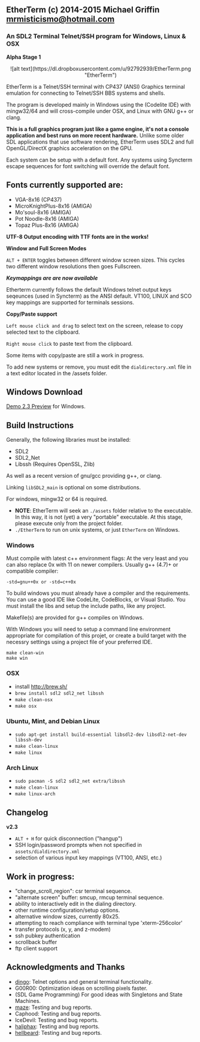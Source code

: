 ## EtherTerm (c) 2014-2015 Michael Griffin <mrmisticismo@hotmail.com>
### An SDL2 Terminal Telnet/SSH program for Windows, Linux & OSX

**Alpha Stage 1**

<center>
![alt text](https://dl.dropboxusercontent.com/u/92792939/EtherTerm.png "EtherTerm")
</center>

EtherTerm is a Telnet/SSH terminal with CP437 (ANSI) Graphics terminal
emulation for connecting to Telnet/SSH BBS systems and shells.

The program is developed mainly in Windows using the (Codelite IDE) with
mingw32/64 and will cross-compile under OSX, and Linux with GNU g++ or clang.

**This is a full graphics program just like a game engine, it's not a
console application and best runs on more recent hardware.** Unlike some
older SDL applications that use software rendering, EtherTerm uses SDL2
and full OpenGL/DirectX graphics acceleration on the GPU.

Each system can be setup with a default font.  Any systems using Syncterm
escape sequences for font switching will override the default font.

## Fonts currently supported are:

+ VGA-8x16             (CP437)
+ MicroKnightPlus-8x16 (AMIGA)
+ Mo'soul-8x16         (AMIGA)
+ Pot Noodle-8x16      (AMIGA)
+ Topaz Plus-8x16      (AMIGA)

**UTF-8 Output encoding with TTF fonts are in the works!**

**Window and Full Screen Modes**

```ALT + ENTER``` toggles between different window screen sizes.
This cycles two different window resolutions then goes Fullscreen.

***Keymappings are are now available***

Etherterm currently follows the default Windows telnet output keys seqeunces (used in Syncterm) 
as the ANSI default. VT100, LINUX and SCO key mappings are supported for terminals sessions.

**Copy/Paste support**

```Left mouse click and drag``` to select text on the screen, release to copy selected text to the clipboard.

```Right mouse click``` to paste text from the clipboard.

Some items with copy/paste are still a work in progress.

To add new systems or remove, you must edit the ```dialdirectory.xml``` file
in a text editor located in the /assets folder.

## Windows Download

[Demo 2.3 Preview](https://dl.dropboxusercontent.com/u/92792939/EtherTerm%20Demo2.3.zip) for Windows.

## Build Instructions

Generally, the following libraries must be installed:

- SDL2
- SDL2_Net
- Libssh (Requires OpenSSL, Zlib)

As well as a recent version of gnu/gcc providing g++, or clang.

Linking ```libSDL2_main``` is optional on some distributions.

For windows, mingw32 or 64 is required.

- **NOTE**: EtherTerm will seek an ``./assets`` folder relative to the executable.  In this way,
  it is not (yet) a very "portable" executable.  At this stage, please execute only from the
  project folder.
- ``./EtherTerm`` to run on unix systems, or just ``EtherTerm`` on Windows.

### Windows

Must compile with latest c++ environment flags:  At the very least and you can
also replace 0x with 11 on newer compilers. Usually g++ (4.7)+ or compatible
compiler:

```
-std=gnu++0x or -std=c++0x
```

To build windows you must already have a compiler and the requirements.
You can use a good IDE like CodeLite, CodeBlocks, or Visual Studio.
You must install the libs and setup the include paths, like any project.

Makefile(s) are provided for g++ compiles on Windows.

With Windows you will need to setup a command line environment appropriate
for compilation of this projet, or create a build target with the necessry
settings using a project file of your preferred IDE.

```
make clean-win
make win
```

### OSX

- install http://brew.sh/
- ``brew install sdl2 sdl2_net libssh``
- ``make clean-osx``
- ``make osx``

### Ubuntu, Mint, and Debian Linux

- ``sudo apt-get install build-essential libsdl2-dev libsdl2-net-dev libssh-dev``
- ``make clean-linux``
- ``make linux``

### Arch Linux

- ``sudo pacman -S sdl2 sdl2_net extra/libssh``
- ``make clean-linux``
- ``make linux-arch``

## Changelog

**v2.3**

- ``ALT + H`` for quick disconnection ("hangup")
- SSH login/password prompts when not specified in ``assets/dialdirectory.xml``
- selection of various input key mappings (VT100, ANSI, etc.)

## Work in progress:

- "change_scroll_region": csr terminal sequence.
- "alternate screen" buffer: smcup, rmcup terminal sequence.
- ability to interactively edit in the dialing directory.
- other runtime configuration/setup options.
- alternative window sizes, currently 80x25.
- attempting to reach compliance with terminal type 'xterm-256color'
- transfer protocols (x, y, and z-modem)
- ssh pubkey authentication
- scrollback buffer
- ftp client support

## Acknowledgments and Thanks

- [dingo](https://github.com/jquast): Telnet options and general terminal functionality.
- G00R00: Optimization ideas on scrolling pixels faster.
- (SDL Game Programming) For good ideas with Singletons and State Machines.
- [maze](https://github.com/tehmaze): Testing and bug reports.
- Caphood: Testing and bug reports.
- IceDevil: Testing and bug reports.
- [haliphax](https://github.com/haliphax): Testing and bug reports.
- [hellbeard](https://github.com/ericolito): Testing and bug reports.
